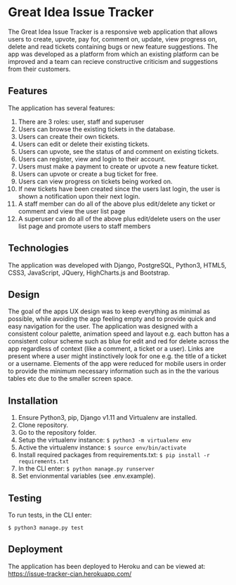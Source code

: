 # Great Idea Issue Tracker 

The Great Idea Issue Tracker is a responsive web application that allows users to create, upvote, pay for, comment on, update, view progress on, delete and read tickets containing bugs or new feature suggestions. The app was developed as a platform from which an existing platform can be improved and a team can recieve constructive criticism and suggestions from their customers.

## Features

The application has several features:

1. There are 3 roles: user, staff and superuser
2. Users can browse the existing tickets in the database.
2. Users can create their own tickets.
3. Users can edit or delete their existing tickets.
4. Users can upvote, see the status of and comment on existing tickets.
5. Users can register, view and login to their account.
6. Users must make a payment to create or upvote a new feature ticket.
7. Users can upvote or create a bug ticket for free.
8. Users can view progress on tickets being worked on.
9. If new tickets have been created since the users last login, the user is shown a notification upon their next login.
10. A staff member can do all of the above plus edit/delete any ticket or comment and view the user list page
11. A superuser can do all of the above plus edit/delete users on the user list page and promote users to staff members

## Technologies

The application was developed with Django, PostgreSQL, Python3, HTML5, CSS3, JavaScript, JQuery, HighCharts.js and Bootstrap.

## Design

The goal of the apps UX design was to keep everything as minimal as possible, while avoiding the app feeling empty and to provide quick and easy navigation for the user. The application was designed with a consistent colour palette, animation speed and layout e.g. each button has a consistent colour scheme such as blue for edit and red for delete across the app regardless of context (like a comment, a ticket or a user). Links are present where a user might instinctively look for one e.g. the title of a ticket or a username. Elements of the app were reduced for mobile users in order to provide the minimum necessary information such as in the the various tables etc due to the smaller screen space. 

## Installation

1. Ensure Python3, pip, Django v1.11 and Virtualenv are installed.
2. Clone repository.
4. Go to the repository folder.
5. Setup the virtualenv instance: ```$ python3 -m virtualenv env```
6. Active the virtualenv instance: ```$ source env/bin/activate```
7. Install required packages from requirements.txt: ```$ pip install -r requirements.txt``` 
8. In the CLI enter: ``` $ python manage.py runserver ```
9. Set envionmental variables (see .env.example).


## Testing
To run tests, in the CLI enter:
```
$ python3 manage.py test
```
## Deployment

The application has been deployed to Heroku and can be viewed at: <https://issue-tracker-cian.herokuapp.com/>
